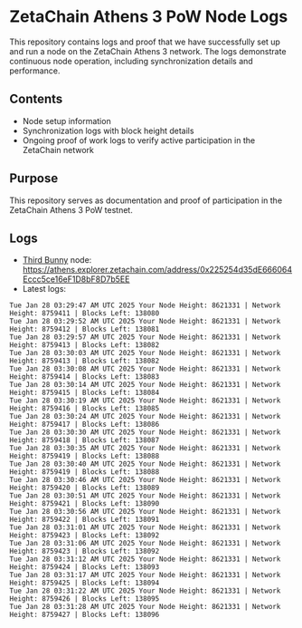 # ZetaChain Athens 3 PoW Node Logs
This repository contains logs and proof that we have successfully set up and run a node on the ZetaChain Athens 3 network. The logs demonstrate continuous node operation, including synchronization details and performance.

## Contents
- Node setup information
- Synchronization logs with block height details
- Ongoing proof of work logs to verify active participation in the ZetaChain network

## Purpose
This repository serves as documentation and proof of participation in the ZetaChain Athens 3 PoW testnet.

## Logs

- [Third Bunny](https://thirdbunny.xyz/) node: https://athens.explorer.zetachain.com/address/0x225254d35dE666064Eccc5ce16eF1D8bF8D7b5EE
- Latest logs:
```
Tue Jan 28 03:29:47 AM UTC 2025 Your Node Height: 8621331 | Network Height: 8759411 | Blocks Left: 138080
Tue Jan 28 03:29:52 AM UTC 2025 Your Node Height: 8621331 | Network Height: 8759412 | Blocks Left: 138081
Tue Jan 28 03:29:57 AM UTC 2025 Your Node Height: 8621331 | Network Height: 8759413 | Blocks Left: 138082
Tue Jan 28 03:30:03 AM UTC 2025 Your Node Height: 8621331 | Network Height: 8759413 | Blocks Left: 138082
Tue Jan 28 03:30:08 AM UTC 2025 Your Node Height: 8621331 | Network Height: 8759414 | Blocks Left: 138083
Tue Jan 28 03:30:14 AM UTC 2025 Your Node Height: 8621331 | Network Height: 8759415 | Blocks Left: 138084
Tue Jan 28 03:30:19 AM UTC 2025 Your Node Height: 8621331 | Network Height: 8759416 | Blocks Left: 138085
Tue Jan 28 03:30:24 AM UTC 2025 Your Node Height: 8621331 | Network Height: 8759417 | Blocks Left: 138086
Tue Jan 28 03:30:30 AM UTC 2025 Your Node Height: 8621331 | Network Height: 8759418 | Blocks Left: 138087
Tue Jan 28 03:30:35 AM UTC 2025 Your Node Height: 8621331 | Network Height: 8759419 | Blocks Left: 138088
Tue Jan 28 03:30:40 AM UTC 2025 Your Node Height: 8621331 | Network Height: 8759419 | Blocks Left: 138088
Tue Jan 28 03:30:46 AM UTC 2025 Your Node Height: 8621331 | Network Height: 8759420 | Blocks Left: 138089
Tue Jan 28 03:30:51 AM UTC 2025 Your Node Height: 8621331 | Network Height: 8759421 | Blocks Left: 138090
Tue Jan 28 03:30:56 AM UTC 2025 Your Node Height: 8621331 | Network Height: 8759422 | Blocks Left: 138091
Tue Jan 28 03:31:01 AM UTC 2025 Your Node Height: 8621331 | Network Height: 8759423 | Blocks Left: 138092
Tue Jan 28 03:31:06 AM UTC 2025 Your Node Height: 8621331 | Network Height: 8759423 | Blocks Left: 138092
Tue Jan 28 03:31:12 AM UTC 2025 Your Node Height: 8621331 | Network Height: 8759424 | Blocks Left: 138093
Tue Jan 28 03:31:17 AM UTC 2025 Your Node Height: 8621331 | Network Height: 8759425 | Blocks Left: 138094
Tue Jan 28 03:31:22 AM UTC 2025 Your Node Height: 8621331 | Network Height: 8759426 | Blocks Left: 138095
Tue Jan 28 03:31:28 AM UTC 2025 Your Node Height: 8621331 | Network Height: 8759427 | Blocks Left: 138096
```
